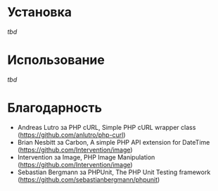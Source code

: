 # Установка

_tbd_

# Использование

_tbd_

# Благодарность

- Andreas Lutro за PHP cURL, Simple PHP cURL wrapper class (https://github.com/anlutro/php-curl)
- Brian Nesbitt за Carbon, A simple PHP API extension for DateTime (https://github.com/Intervention/image)
- Intervention за Image, PHP Image Manipulation (https://github.com/Intervention/image)
- Sebastian Bergmann за PHPUnit, The PHP Unit Testing framework (https://github.com/sebastianbergmann/phpunit)
